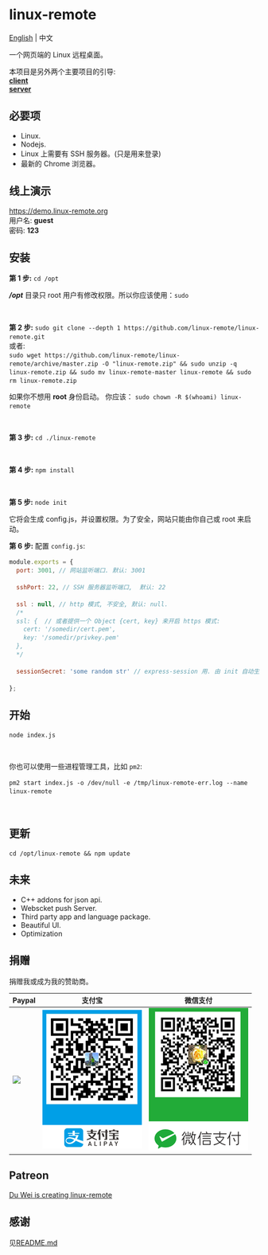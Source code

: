 # linux-remote
[English](README.md) | 中文

一个网页端的 Linux 远程桌面。

本项目是另外两个主要项目的引导:<br>
[**client**](https://github.com/linux-remote/client)<br>
[**server**](https://github.com/linux-remote/server)
## 必要项
- Linux.
- Nodejs.
- Linux 上需要有 SSH 服务器。(只是用来登录)
- 最新的 Chrome 浏览器。
## 线上演示
https://demo.linux-remote.org
<br>
用户名: **guest** <br>
密码: **123**
## 安装

**第 1 步:** `cd /opt`

___/opt___ 目录只 root 用户有修改权限。所以你应该使用：`sudo`

<br>

**第 2 步:** `sudo git clone --depth 1 https://github.com/linux-remote/linux-remote.git`<br>
或者:<br>
`sudo wget https://github.com/linux-remote/linux-remote/archive/master.zip -O "linux-remote.zip" && sudo unzip -q linux-remote.zip && sudo mv linux-remote-master linux-remote && sudo rm linux-remote.zip`

如果你不想用 **root** 身份启动。 你应该： `sudo chown -R $(whoami) linux-remote`

<br>

**第 3 步:** `cd ./linux-remote`

<br>

**第 4 步:** `npm install`

<br>

**第 5 步:** `node init`

它将会生成 config.js，并设置权限。为了安全，网站只能由你自己或 root 来启动。
<br>

**第 6 步:** 配置 `config.js`:
```js
module.exports = {
  port: 3001, // 网站监听端口. 默认: 3001

  sshPort: 22, // SSH 服务器监听端口,  默认: 22

  ssl : null, // http 模式, 不安全, 默认: null.
  /*
  ssl: {  // 或者提供一个 Object {cert, key} 来开启 https 模式: 
    cert: '/somedir/cert.pem',
    key: '/somedir/privkey.pem'
  },
  */
  
  sessionSecret: 'some random str' // express-session 用. 由 init 自动生成. 你不需要修改.

};
```
## 开始
`node index.js`

<br>

你也可以使用一些进程管理工具，比如 `pm2`:

`pm2 start index.js -o /dev/null -e /tmp/linux-remote-err.log --name linux-remote`

<br>

## 更新
`cd /opt/linux-remote && npm update`

## 未来
- C++ addons for json api.
- Webscket push Server.
- Third party app and language package.
- Beautiful UI.
- Optimization

## 捐赠
捐赠我或成为我的赞助商。<br>

| Paypal | 支付宝 | 微信支付 |
| ------------- | ------------- | ------------- |
| <a href="https://www.paypal.me/hezedu" target="_blank"><img src="https://www.paypalobjects.com/webstatic/paypalme/images/pp_logo_small.png"></a> | ![image](https://github.com/hezedu/SomethingBoring/blob/master/pay/alipay.png?raw=true&v=2) | ![image](https://github.com/hezedu/SomethingBoring/blob/master/pay/wxpay.png?raw=true&v=2) |

## Patreon
[Du Wei is creating linux-remote](https://www.patreon.com/duwei)

## 感谢
见[README.md](README.md#thanks-for)
